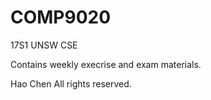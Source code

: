 # COMP9020

17S1 UNSW CSE

Contains weekly execrise and exam materials.

Hao Chen
All rights reserved.
